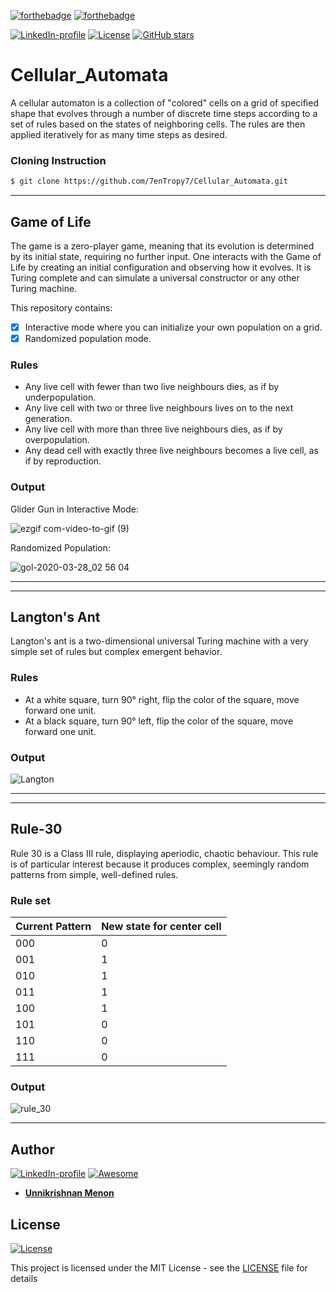 [![forthebadge](https://forthebadge.com/images/badges/made-with-javascript.svg)](https://forthebadge.com)
[![forthebadge](https://forthebadge.com/images/badges/for-sharks.svg)](https://forthebadge.com)

[![LinkedIn-profile](https://img.shields.io/badge/LinkedIn-Unnikrishnan-green.svg)](https://www.linkedin.com/in/unnikrishnan-menon-aa013415a/) [![License](http://img.shields.io/:license-mit-blue.svg?style=flat-square)](http://badges.mit-license.org) [![GitHub stars](https://img.shields.io/github/stars/7enTropy7/Cellular_Automata.svg?style=social&label=Star&maxAge=2592000)](https://GitHub.com/7enTropy7/Cellular_Automata/stargazers/)

# Cellular_Automata

A cellular automaton is a collection of "colored" cells on a grid of specified shape that evolves through a number of discrete time steps according to a set of rules based on the states of neighboring cells. The rules are then applied iteratively for as many time steps as desired.

### Cloning Instruction
```bash
$ git clone https://github.com/7enTropy7/Cellular_Automata.git
```
___

## Game of Life

The game is a zero-player game, meaning that its evolution is determined by its initial state, requiring no further input. One interacts with the Game of Life by creating an initial configuration and observing how it evolves. It is Turing complete and can simulate a universal constructor or any other Turing machine.

This repository contains: 
- [x] Interactive mode where you can initialize your own population on a grid. 
- [x] Randomized population mode.

### Rules
- Any live cell with fewer than two live neighbours dies, as if by underpopulation.
- Any live cell with two or three live neighbours lives on to the next generation.
- Any live cell with more than three live neighbours dies, as if by overpopulation.
- Any dead cell with exactly three live neighbours becomes a live cell, as if by reproduction.

### Output

Glider Gun in Interactive Mode:

![ezgif com-video-to-gif (9)](https://user-images.githubusercontent.com/36446402/77861926-b690d680-7235-11ea-87e9-97a9956556a5.gif)

Randomized Population:

![gol-2020-03-28_02 56 04](https://user-images.githubusercontent.com/36446402/77826791-86fba480-7137-11ea-86b0-86fa7d613ded.gif)

___
___

## Langton's Ant

Langton's ant is a two-dimensional universal Turing machine with a very simple set of rules but complex emergent behavior.

### Rules
- At a white square, turn 90° right, flip the color of the square, move forward one unit.
- At a black square, turn 90° left, flip the color of the square, move forward one unit.

### Output

![Langton](https://user-images.githubusercontent.com/36446402/77835826-a5cd5b80-7176-11ea-82db-6b953cd915db.png)

___
___

## Rule-30

Rule 30 is a Class III rule, displaying aperiodic, chaotic behaviour. This rule is of particular interest because it produces complex, seemingly random patterns from simple, well-defined rules.

### Rule set

| Current Pattern  | New state for center cell |
| ---      | ---       |
| 000 | 0 |          
| 001 | 1 | 
| 010 | 1 |
| 011 | 1 |
| 100 | 1 |
| 101 | 0 |
| 110 | 0 |
| 111 | 0 |

### Output

![rule_30](https://user-images.githubusercontent.com/36446402/78289484-e4c92b80-753f-11ea-8f32-d3d01ee0de92.png)

___
## Author
[![LinkedIn-profile](https://img.shields.io/badge/LinkedIn-Profile-teal.svg)](https://www.linkedin.com/in/unnikrishnan-menon-aa013415a/) [![Awesome](https://cdn.rawgit.com/sindresorhus/awesome/d7305f38d29fed78fa85652e3a63e154dd8e8829/media/badge.svg)](https://www.quora.com/profile/Unnikrishnan-Menon-5)
* [**Unnikrishnan Menon**](https://github.com/7enTropy7) 

## License

[![License](http://img.shields.io/:license-mit-blue.svg?style=flat-square)](http://badges.mit-license.org)

This project is licensed under the MIT License - see the [LICENSE](LICENSE) file for details